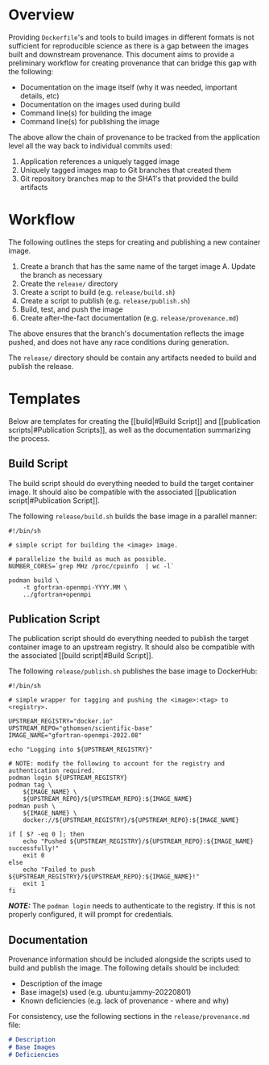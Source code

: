 # Overview
Providing `Dockerfile`'s and tools to build images in different formats is not
sufficient for reproducible science as there is a gap between the images built
and downstream provenance.  This document aims to provide a preliminary workflow
for creating provenance that can bridge this gap with the following:

- Documentation on the image itself (why it was needed, important details, etc)
- Documentation on the images used during build
- Command line(s) for building the image
- Command line(s) for publishing the image

The above allow the chain of provenance to be tracked from the application level
all the way back to individual commits used:

1. Application references a uniquely tagged image
2. Uniquely tagged images map to Git branches that created them
3. Git repository branches map to the SHA1's that provided the build artifacts

# Workflow
The following outlines the steps for creating and publishing a new container
image.

1. Create a branch that has the same name of the target image
    A. Update the branch as necessary
2. Create the `release/` directory
3. Create a script to build (e.g. `release/build.sh`)
4. Create a script to publish (e.g. `release/publish.sh`)
5. Build, test, and push the image
6. Create after-the-fact documentation (e.g. `release/provenance.md`)

The above ensures that the branch's documentation reflects the image pushed, and
does not have any race conditions during generation.

The `release/` directory should be contain any artifacts needed to build and
publish the release.

# Templates
Below are templates for creating the [[build|#Build Script]] and [[publication
scripts|#Publication Scripts]], as well as the documentation summarizing the
process.

## Build Script
The build script should do everything needed to build the target container
image.  It should also be compatible with the associated [[publication
script|#Publication Script]].

The following `release/build.sh` builds the base image in a parallel manner:

```shell
#!/bin/sh

# simple script for building the <image> image.

# parallelize the build as much as possible.
NUMBER_CORES=`grep MHz /proc/cpuinfo  | wc -l`

podman build \
    -t gfortran-openmpi-YYYY.MM \
    ../gfortran+openmpi
```

## Publication Script
The publication script should do everything needed to publish the target
container image to an upstream registry.  It should also be compatible with the
associated [[build script|#Build Script]].

The following `release/publish.sh` publishes the base image to DockerHub:
```shell
#!/bin/sh

# simple wrapper for tagging and pushing the <image>:<tag> to <registry>.

UPSTREAM_REGISTRY="docker.io"
UPSTREAM_REPO="gthomsen/scientific-base"
IMAGE_NAME="gfortran-openmpi-2022.08"

echo "Logging into ${UPSTREAM_REGISTRY}"

# NOTE: modify the following to account for the registry and authentication required.
podman login ${UPSTREAM_REGISTRY}
podman tag \
    ${IMAGE_NAME} \
    ${UPSTREAM_REPO}/${UPSTREAM_REPO}:${IMAGE_NAME}
podman push \
    ${IMAGE_NAME} \
    docker://${UPSTREAM_REGISTRY}/${UPSTREAM_REPO}:${IMAGE_NAME}

if [ $? -eq 0 ]; then
    echo "Pushed ${UPSTREAM_REGISTRY}/${UPSTREAM_REPO}:${IMAGE_NAME} successfully!"
    exit 0
else
    echo "Failed to push ${UPSTREAM_REGISTRY}/${UPSTREAM_REPO}:${IMAGE_NAME}!"
    exit 1
fi
```

***NOTE:*** The `podman login` needs to authenticate to the registry.  If this
is not properly configured, it will prompt for credentials.

## Documentation
Provenance information should be included alongside the scripts used to build
and publish the image.  The following details should be included:

- Description of the image
- Base image(s) used (e.g. ubuntu:jammy-20220801)
- Known deficiencies (e.g. lack of provenance - where and why)

For consistency, use the following sections in the `release/provenance.md` file:

```markdown
# Description
# Base Images
# Deficiencies
```
